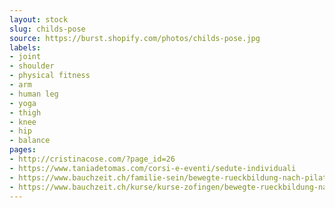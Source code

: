 ```yaml
---
layout: stock
slug: childs-pose
source: https://burst.shopify.com/photos/childs-pose.jpg
labels:
- joint
- shoulder
- physical fitness
- arm
- human leg
- yoga
- thigh
- knee
- hip
- balance
pages:
- http://cristinacose.com/?page_id=26
- https://www.taniadetomas.com/corsi-e-eventi/sedute-individuali
- https://www.bauchzeit.ch/familie-sein/bewegte-rueckbildung-nach-pilates
- https://www.bauchzeit.ch/kurse/kurse-zofingen/bewegte-rueckbildung-nach-pilates
---
```

